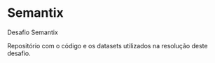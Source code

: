 # Semantix
Desafio Semantix


Repositório com o código e os datasets utilizados na resolução deste desafio.
